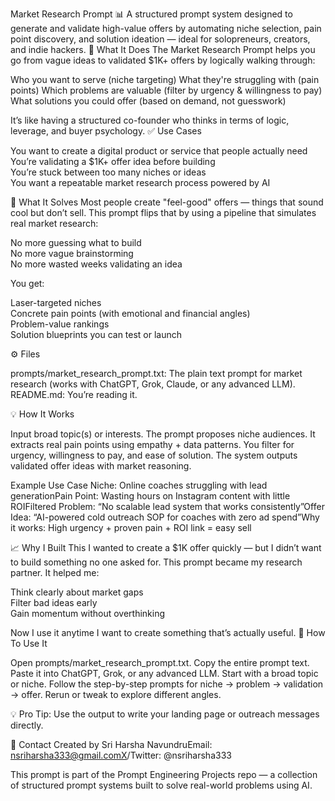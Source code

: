 Market Research Prompt 📊
A structured prompt system designed to generate and validate high-value offers by automating niche selection, pain point discovery, and solution ideation — ideal for solopreneurs, creators, and indie hackers.
🎯 What It Does
The Market Research Prompt helps you go from vague ideas to validated $1K+ offers by logically walking through:

Who you want to serve (niche targeting)
What they're struggling with (pain points)
Which problems are valuable (filter by urgency & willingness to pay)
What solutions you could offer (based on demand, not guesswork)

It’s like having a structured co-founder who thinks in terms of logic, leverage, and buyer psychology.
✅ Use Cases

You want to create a digital product or service that people actually need  
You’re validating a $1K+ offer idea before building  
You’re stuck between too many niches or ideas  
You want a repeatable market research process powered by AI

🧠 What It Solves
Most people create "feel-good" offers — things that sound cool but don’t sell. This prompt flips that by using a pipeline that simulates real market research:

No more guessing what to build  
No more vague brainstorming  
No more wasted weeks validating an idea

You get:

Laser-targeted niches  
Concrete pain points (with emotional and financial angles)  
Problem-value rankings  
Solution blueprints you can test or launch

⚙️ Files

prompts/market_research_prompt.txt: The plain text prompt for market research (works with ChatGPT, Grok, Claude, or any advanced LLM).
README.md: You’re reading it.

💡 How It Works

Input broad topic(s) or interests.
The prompt proposes niche audiences.
It extracts real pain points using empathy + data patterns.
You filter for urgency, willingness to pay, and ease of solution.
The system outputs validated offer ideas with market reasoning.


Example Use Case
Niche: Online coaches struggling with lead generationPain Point: Wasting hours on Instagram content with little ROIFiltered Problem: “No scalable lead system that works consistently”Offer Idea: “AI-powered cold outreach SOP for coaches with zero ad spend”Why it works: High urgency + proven pain + ROI link = easy sell

📈 Why I Built This
I wanted to create a $1K offer quickly — but I didn’t want to build something no one asked for.
This prompt became my research partner. It helped me:

Think clearly about market gaps  
Filter bad ideas early  
Gain momentum without overthinking

Now I use it anytime I want to create something that’s actually useful.
🚀 How To Use It

Open prompts/market_research_prompt.txt.
Copy the entire prompt text.
Paste it into ChatGPT, Grok, or any advanced LLM.
Start with a broad topic or niche.
Follow the step-by-step prompts for niche → problem → validation → offer.
Rerun or tweak to explore different angles.


💡 Pro Tip: Use the output to write your landing page or outreach messages directly.

💬 Contact
Created by Sri Harsha NavundruEmail: nsriharsha333@gmail.comX/Twitter: @nsriharsha333

This prompt is part of the Prompt Engineering Projects repo — a collection of structured prompt systems built to solve real-world problems using AI.
